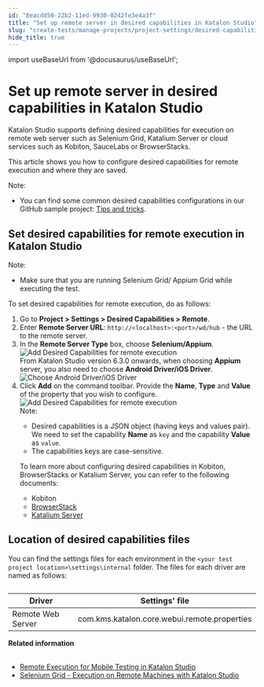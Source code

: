 ```yaml
---
id: "8eacdd50-22b2-11ed-9930-0242fe3e4a3f"
title: "Set up remote server in desired capabilities in Katalon Studio"
slug: "create-tests/manage-projects/project-settings/desired-capabilities/set-up-remote-server-in-desired-capabilities-in-katalon-studio"
hide_title: true
---
```

import useBaseUrl from '@docusaurus/useBaseUrl';


# <a id="id" class="anchor_top_offset"/><a id="ariaid-title1" class="anchor_top_offset"/>Set up remote server in desired capabilities in <span xmlns="http://www.w3.org/1999/xhtml" className="ph">Katalon Studio</span> 

<p xmlns="http://www.w3.org/1999/xhtml" className="p">Katalon Studio supports defining desired capabilities for execution on remote web server such as Selenium Grid, Katalium Server or cloud services such as Kobiton, SauceLabs or BrowserStacks.</p> 
<p xmlns="http://www.w3.org/1999/xhtml" className="p">This article shows you how to configure desired capabilities for remote execution and where they are saved.</p> 
<div xmlns="http://www.w3.org/1999/xhtml" className="p"><div className="note note note_note"><span className="note__title">Note:</span> <ul className="ul"><li className="li"><p className="p">You can find some common desired capabilities configurations in our GitHub sample project: <a className="xref j-external-link" href="https://github.com/katalon-studio-samples/tips-and-tricks" target="_blank">Tips and tricks</a>.</p></li></ul></div></div>

## <a id="task-8626" class="anchor_top_offset"/>Set desired capabilities for remote execution in Katalon Studio

<section xmlns="http://www.w3.org/1999/xhtml" className="section context"><div className="note note note_note"><span className="note__title">Note:</span> <ul className="ul"><li className="li"><p className="p">Make sure that you are running Selenium Grid/ Appium Grid while executing the test.</p></li></ul></div><p className="p">To set desired capabilities for remote execution, do as follows:</p></section> 
<ol xmlns="http://www.w3.org/1999/xhtml" className="ol steps"><li className="li step stepexpand"><span className="ph cmd">Go to <strong className="ph b">Project &gt; Settings &gt; Desired Capabilities &gt; Remote</strong>.</span></li><li className="li step stepexpand"><span className="ph cmd">Enter <strong className="ph b">Remote Server URL</strong>: <code className="ph codeph">http://&lt;localhost&gt;:&lt;port&gt;/wd/hub</code> - the URL to the remote server.</span></li><li className="li step stepexpand"><span className="ph cmd">In the <strong className="ph b">Remote Server Type</strong> box, choose <strong className="ph b">Selenium/Appium</strong>.</span><div className="itemgroup info"><img className="image" src={useBaseUrl("/8eb0ade0-22b2-11ed-9930-0242fe3e4a3f.png")} alt="Add Desired Capabilities for remote execution" /></div><div className="itemgroup info">From Katalon Studio version 6.3.0 onwards, when choosing <strong className="ph b">Appium</strong> server, you also need to choose <strong className="ph b">Android Driver/iOS Driver</strong>.</div><div className="itemgroup info"><img className="image" src={useBaseUrl("/8eb038b0-22b2-11ed-9930-0242fe3e4a3f.png")} alt="Choose Android Driver/iOS Driver" /></div></li><li className="li step stepexpand"><span className="ph cmd">Click <strong className="ph b">Add</strong> on the command toolbar. Provide the <strong className="ph b">Name</strong>, <strong className="ph b">Type</strong> and <strong className="ph b">Value</strong> of the property that you wish to configure.</span><div className="itemgroup info"><img className="image" src={useBaseUrl("/8eaf7560-22b2-11ed-9930-0242fe3e4a3f.png")} alt="Add Desired Capabilities for remote execution" /></div><div className="itemgroup info"><div className="note note note_note"><span className="note__title">Note:</span> <ul className="ul"><li className="li">Desired capabilities is a JSON object (having keys and values pair). We need to set the capability <strong className="ph b">Name</strong> as <code className="ph codeph">key</code> and the capability <strong className="ph b">Value</strong> as <code className="ph codeph">value</code>.</li><li className="li">The capabilities keys are case-sensitive.</li></ul></div></div><div className="itemgroup info"><p className="p">To learn more about configuring desired capabilities in Kobiton, BrowserStacks or Katalium Server, you can refer to the following documents:</p><ul className="ul"><li className="li">Kobiton</li><li className="li"><a className="xref" href="/docs/execute/cloud-based-test-execution/integration-with-other-vendors-for-cloud-execution/browserstack-integration">BrowserStack</a></li><li className="li"><a className="xref" href="/docs/plugins-and-add-ons/katalium-server/katalium-server---execute-katalon-studios-scripts-on-remote-machines">Katalium Server</a></li></ul></div></li></ol> 

## <a id="concept-1585" class="anchor_top_offset"/>Location of desired capabilities files

<p xmlns="http://www.w3.org/1999/xhtml" className="p">You can find the settings files for each environment in the <code className="ph codeph">&lt;your test project location&gt;\settings\internal</code> folder. The files for each driver are named as follows:</p> 
<table xmlns="http://www.w3.org/1999/xhtml" className="table anchor_top_offset" id="concept-1585__c69fd8fc-357b-420e-973d-75ee8d8e16e8"><caption /><colgroup><col /><col /></colgroup><thead className="thead"><tr className><th className="entry anchor_top_offset" id="concept-1585__c69fd8fc-357b-420e-973d-75ee8d8e16e8__entry__1">Driver</th>       <th className="entry anchor_top_offset" id="concept-1585__c69fd8fc-357b-420e-973d-75ee8d8e16e8__entry__2">Settings' file</th></tr></thead><tbody className="tbody"><tr className><td className="entry" headers="concept-1585__c69fd8fc-357b-420e-973d-75ee8d8e16e8__entry__1 concept-1585__c69fd8fc-357b-420e-973d-75ee8d8e16e8__entry__2 ">Remote Web Server</td>       <td className="entry" headers="concept-1585__c69fd8fc-357b-420e-973d-75ee8d8e16e8__entry__1 concept-1585__c69fd8fc-357b-420e-973d-75ee8d8e16e8__entry__2 ">com.kms.katalon.core.webui.remote.properties</td></tr></tbody></table> 
<nav xmlns="http://www.w3.org/1999/xhtml" role="navigation" className="related-links"><div className="linklist relinfo"><strong>Related information</strong><br /><br /><ul className="linklist"><li className="linklist"><a className="link" href="/docs/create-tests/manage-projects/project-settings/desired-capabilities/remote-execution-for-mobile-testing-in-katalon-studio">Remote Execution for Mobile Testing in Katalon Studio</a></li><li className="linklist"><a className="link" href="/docs/create-tests/manage-projects/project-settings/desired-capabilities/selenium-grid---execution-on-remote-machines-with-katalon-studio">Selenium Grid - Execution on Remote Machines with Katalon Studio</a></li></ul></div></nav> 
